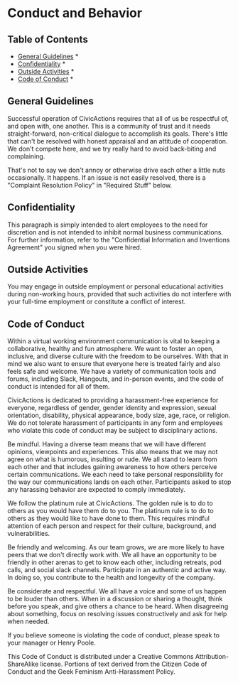 # Conduct and Behavior

## <a name="toc"></a>Table of Contents

* [General Guidelines](#general-guideline) \*
* [Confidentiality](#confident) \*
* [Outside Activities](#outside-activity) \*
* [Code of Conduct](#code-conduct) \*

## <a name="general-guideline"></a>General Guidelines

Successful operation of CivicActions requires that all of us be respectful of, and open with, one another. This is a community of trust and it needs straight-forward, non-critical dialogue to accomplish its goals. There's little that can't be resolved with honest appraisal and an attitude of cooperation. We don't compete here, and we try really hard to avoid back-biting and complaining.

That's not to say we don't annoy or otherwise drive each other a little nuts occasionally. It happens. If an issue is not easily resolved, there is a "Complaint Resolution Policy" in "Required Stuff" below.

## <a name="confident"></a>Confidentiality

This paragraph is simply intended to alert employees to the need for discretion and is not intended to inhibit normal business communications. For further information, refer to the "Confidential Information and Inventions Agreement" you signed when you were hired.

## <a name="outside-activity"></a>Outside Activities

You may engage in outside employment or personal educational activities during non-working hours, provided that such activities do not interfere with your full-time employment or constitute a conflict of interest.

## <a name="code-conduct"></a>Code of Conduct

Within a virtual working environment communication is vital to keeping a collaborative, healthy and fun atmosphere. We want to foster an open, inclusive, and diverse culture with the freedom to be ourselves. With that in mind we also want to ensure that everyone here is treated fairly and also feels safe and welcome. We have a variety of communication tools and forums, including Slack, Hangouts, and in-person events, and the code of conduct is intended for all of them.

CivicActions is dedicated to providing a harassment-free experience for everyone, regardless of gender, gender identity and expression, sexual orientation, disability, physical appearance, body size, age, race, or religion. We do not tolerate harassment of participants in any form and employees who violate this code of conduct may be subject to disciplinary actions.

Be mindful. Having a diverse team means that we will have different opinions, viewpoints and experiences. This also means that we may not agree on what is humorous, insulting or rude. We all stand to learn from each other and that includes gaining awareness to how others perceive certain communications. We each need to take personal responsibility for the way our communications lands on each other. Participants asked to stop any harassing behavior are expected to comply immediately.

We follow the platinum rule at CivicActions. The golden rule is to do to others as you would have them do to you. The platinum rule is to do to others as they would like to have done to them. This requires mindful attention of each person and respect for their culture, background, and vulnerabilities.

Be friendly and welcoming. As our team grows, we are more likely to have peers that we don't directly work with. We all have an opportunity to be friendly in other arenas to get to know each other, including retreats, pod calls, and social slack channels. Participate in an authentic and active way. In doing so, you contribute to the health and longevity of the company.

Be considerate and respectful. We all have a voice and some of us happen to be louder than others.
When in a discussion or sharing a thought, think before you speak, and give others a chance to be heard. When disagreeing about something, focus on resolving issues constructively and ask for help when needed.

If you believe someone is violating the code of conduct, please speak to your manager or Henry Poole.

This Code of Conduct is distributed under a Creative Commons Attribution-ShareAlike license.
Portions of text derived from the Citizen Code of Conduct and the Geek Feminism Anti-Harassment Policy.
